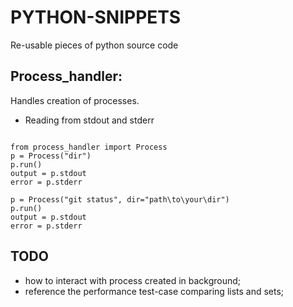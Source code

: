 # PYTHON-SNIPPETS
Re-usable pieces of python source code

## Process_handler: ##
Handles creation of processes.
- Reading from stdout and stderr
```

from process_handler import Process
p = Process("dir")
p.run()
output = p.stdout
error = p.stderr

p = Process("git status", dir="path\to\your\dir")
p.run()
output = p.stdout
error = p.stderr

```

## TODO ##
- how to interact with process created in background;
- reference the performance test-case comparing lists and sets;
